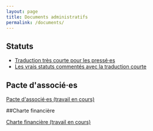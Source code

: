 ```yaml
---
layout: page
title: Documents administratifs
permalink: /documents/
---
```



## Statuts

- [Traduction très courte pour les pressé·es](https://docs.google.com/document/d/1FIn6CE8HDfVWDaOi3h7vJqvZVDshaxIyl1wlEmC4WG0/edit?usp=sharing)
- [Les vrais statuts commentés avec la traduction courte](https://docs.google.com/document/d/1Qr6T58-r2MKTpSZK4myIPknAIuY_vNKe9XNSiRFPegY/edit?usp=sharing)

## Pacte d'associé·es

[Pacte d'associé·es (travail en cours)](https://docs.google.com/document/d/11nNFNww84GUM993MQ7iOo1pmdr0tBUsrU7z-7lL1flI/edit?usp=sharing)


##Charte financière

[Charte financière (travail en cours)](https://docs.google.com/document/d/1bNrEcD8xvDVSixblK1_0ie3ckR4Q8nrdq4OyMWw4ZDY/edit?usp=sharing)
